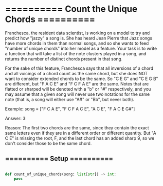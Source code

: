
# ========== Count the Unique Chords ==========
Franchesca, the resident data scientist, is working on a model to try and predict how "jazzy" a song is. She has heard Jean Pierre that Jazz songs have more chords in them than normal songs, and so she wants to feed "number of unique chords" into her model as a feature. Your task is to write a function that will take a list of the note clusters played in a song, and returns the number of distinct chords present in that song.

For the sake of this feature, Franchesca says that all inversions of a chord and all voicings of a chord count as the same chord, but she does NOT want to consider extended chords to be the same. So "C E G" and "C E G B" are different, but "F A C E" and "F C F A E" are the same. Notes that are flatted or sharped will be denoted with a "b" or "#" respectively, and you may assume that a given song will never use two notations for the same note (that is, a song will either use "A#" or "Bb", but never both).

Example:
song = ["F C A E", "F C F A C E", "A C E", "F A C E G#"]

Answer: 3

Reason: The first two chords are the same, since they contain the exact same letters
even if they are in a different order or different quantity. But "A C E" is missing
the root, F, and the last chord has an added sharp 9, so we don't consider those to
be the same chord.

## ========== Setup ==========
```python

def count_of_unique_chords(song: list[str]) -> int:
    pass

```
